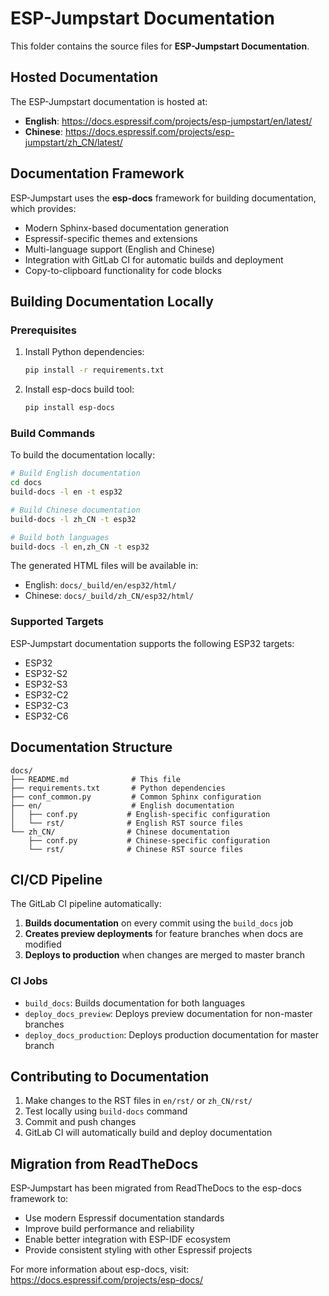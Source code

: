 # ESP-Jumpstart Documentation

This folder contains the source files for **ESP-Jumpstart Documentation**.

## Hosted Documentation

The ESP-Jumpstart documentation is hosted at:
- **English**: https://docs.espressif.com/projects/esp-jumpstart/en/latest/
- **Chinese**: https://docs.espressif.com/projects/esp-jumpstart/zh_CN/latest/

## Documentation Framework

ESP-Jumpstart uses the **esp-docs** framework for building documentation, which provides:
- Modern Sphinx-based documentation generation
- Espressif-specific themes and extensions
- Multi-language support (English and Chinese)
- Integration with GitLab CI for automatic builds and deployment
- Copy-to-clipboard functionality for code blocks

## Building Documentation Locally

### Prerequisites

1. Install Python dependencies:
   ```bash
   pip install -r requirements.txt
   ```

2. Install esp-docs build tool:
   ```bash
   pip install esp-docs
   ```

### Build Commands

To build the documentation locally:

```bash
# Build English documentation
cd docs
build-docs -l en -t esp32

# Build Chinese documentation
build-docs -l zh_CN -t esp32

# Build both languages
build-docs -l en,zh_CN -t esp32
```

The generated HTML files will be available in:
- English: `docs/_build/en/esp32/html/`
- Chinese: `docs/_build/zh_CN/esp32/html/`

### Supported Targets

ESP-Jumpstart documentation supports the following ESP32 targets:
- ESP32
- ESP32-S2
- ESP32-S3
- ESP32-C2
- ESP32-C3
- ESP32-C6

## Documentation Structure

```
docs/
├── README.md              # This file
├── requirements.txt       # Python dependencies
├── conf_common.py         # Common Sphinx configuration
├── en/                    # English documentation
│   ├── conf.py           # English-specific configuration
│   └── rst/              # English RST source files
└── zh_CN/                # Chinese documentation
    ├── conf.py           # Chinese-specific configuration
    └── rst/              # Chinese RST source files
```

## CI/CD Pipeline

The GitLab CI pipeline automatically:

1. **Builds documentation** on every commit using the `build_docs` job
2. **Creates preview deployments** for feature branches when docs are modified
3. **Deploys to production** when changes are merged to master branch

### CI Jobs

- `build_docs`: Builds documentation for both languages
- `deploy_docs_preview`: Deploys preview documentation for non-master branches
- `deploy_docs_production`: Deploys production documentation for master branch

## Contributing to Documentation

1. Make changes to the RST files in `en/rst/` or `zh_CN/rst/`
2. Test locally using `build-docs` command
3. Commit and push changes
4. GitLab CI will automatically build and deploy documentation

## Migration from ReadTheDocs

ESP-Jumpstart has been migrated from ReadTheDocs to the esp-docs framework to:
- Use modern Espressif documentation standards
- Improve build performance and reliability
- Enable better integration with ESP-IDF ecosystem
- Provide consistent styling with other Espressif projects

For more information about esp-docs, visit: https://docs.espressif.com/projects/esp-docs/
